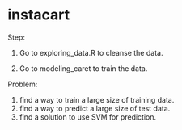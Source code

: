 # instacart

Step:
1. Go to exploring_data.R to cleanse the data.

2. Go to modeling_caret to train the data.

Problem:
1. find a way to train a large size of training data.
2. find a way to predict a large size of test data.
3. find a solution to use SVM for prediction.

